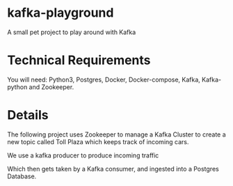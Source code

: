 # kafka-playground
A small pet project to play around with Kafka 

# Technical Requirements 
You will need: Python3, Postgres, Docker, Docker-compose, Kafka, Kafka-python and Zookeeper.

# Details 
The following project uses Zookeeper to manage a Kafka Cluster to create a new topic called Toll Plaza which keeps track of incoming cars. 

We use a kafka producer to produce incoming traffic

Which then gets taken by a Kafka consumer, and ingested into a Postgres Database. 

